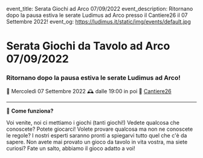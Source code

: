 event_title: Serata Giochi ad Arco 07/09/2022
event_description: Ritornano dopo la pausa estiva le serate Ludimus ad Arco presso il Cantiere26 il 07 Settembre 2022!
event_og: https://ludimus.it/static/img/events/default.jpg

# Serata Giochi da Tavolo ad Arco 07/09/2022

### Ritornano dopo la pausa estiva le serate Ludimus ad Arco!

📅 Mercoledì 07 Settembre 2022
🕰 dalle 19:00 in poi
📍 [Cantiere26](https://g.page/Cantiere26?share)

---

🎲 **Come funziona?**

Voi venite, noi ci mettiamo i giochi (tanti giochi!)
Vedete qualcosa che conoscete? Potete giocarci!
Volete provare qualcosa ma non ne conoscete le regole? I nostri esperti saranno pronti a spiegarvi tutto quel che c'è da sapere.
Non avete mai provato un gioco da tavolo in vita vostra, ma siete curiosi? Fate un salto, abbiamo il gioco adatto a voi!
